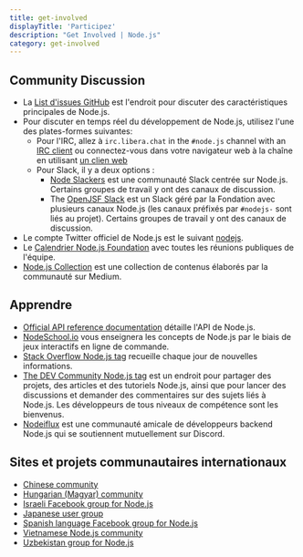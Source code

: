 ```yaml
---
title: get-involved
displayTitle: 'Participez'
description: "Get Involved | Node.js"
category: get-involved
---
```


## Community Discussion

* La [List d'issues GitHub](https://github.com/nodejs/node/issues) est l'endroit pour discuter des caractéristiques principales de Node.js.
* Pour discuter en temps réel du développement de Node.js, utilisez l'une des plates-formes suivantes:
  * Pour l'IRC, allez à `irc.libera.chat` in the `#node.js` channel with an [IRC client](https://en.wikipedia.org/wiki/Comparison_of_Internet_Relay_Chat_clients) ou connectez-vous dans votre navigateur web à la chaîne en utilisant [un clien web](https://kiwiirc.com/nextclient/)
  * Pour Slack, il y a deux options :
    * [Node Slackers](https://www.nodeslackers.com/) est une communauté Slack centrée sur Node.js. Certains groupes de travail y ont des canaux de discussion.
    * The [OpenJSF Slack](https://slack-invite.openjsf.org/) est un Slack géré par la Fondation avec plusieurs canaux Node.js (les canaux préfixés par `#nodejs-` sont liés au projet). Certains groupes de travail y ont des canaux de discussion.
* Le compte Twitter officiel de Node.js est le suivant [nodejs](https://twitter.com/nodejs).
* Le [Calendrier Node.js Foundation](https://nodejs.org/calendar) avec toutes les réunions publiques de l'équipe.
* [Node.js Collection](https://medium.com/the-node-js-collection) est une collection de contenus élaborés par la communauté sur Medium.

## Apprendre

* [Official API reference documentation](https://nodejs.org/api/) détaille l'API de Node.js.
* [NodeSchool.io](https://nodeschool.io/) vous enseignera les concepts de Node.js par le biais de jeux interactifs en ligne de commande.
* [Stack Overflow Node.js tag](https://stackoverflow.com/questions/tagged/node.js) recueille chaque jour de nouvelles informations.
* [The DEV Community Node.js tag](https://dev.to/t/node) est un endroit pour partager des projets, des articles et des tutoriels Node.js, ainsi que pour lancer des discussions et demander des commentaires sur des sujets liés à Node.js. Les développeurs de tous niveaux de compétence sont les bienvenus.
* [Nodeiflux](https://discordapp.com/invite/vUsrbjd) est une communauté amicale de développeurs backend Node.js qui se soutiennent mutuellement sur Discord.

## Sites et projets communautaires internationaux

* [Chinese community](https://cnodejs.org/)
* [Hungarian (Magyar) community](https://nodehun.blogspot.com/)
* [Israeli Facebook group for Node.js](https://www.facebook.com/groups/node.il/)
* [Japanese user group](https://nodejs.jp/)
* [Spanish language Facebook group for Node.js](https://www.facebook.com/groups/node.es/)
* [Vietnamese Node.js community](https://www.facebook.com/nodejs.vn/)
* [Uzbekistan group for Node.js](https://t.me/nodejs_uz)
